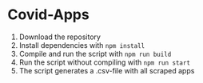 # Covid-Apps

1. Download the repository
2. Install dependencies with `npm install`
3. Compile and run the script with `npm run build`
4. Run the script without compiling with `npm run start`
5. The script generates a .csv-file with all scraped apps
